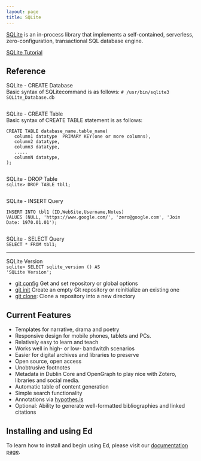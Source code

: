 ```yaml
---
layout: page
title: SQLite
---
```


[SQLite](https://www.sqlite.org/index.html) is an in-process library that implements a self-contained, serverless, zero-configuration, transactional SQL database engine.

[SQLite Tutorial](https://www.tutorialspoint.com/sqlite/index.htm)

## Reference
SQLite - CREATE Database<br>
Basic syntax of SQLitecommand is as follows:
<code># /usr/bin/sqlite3 SQLite_Database.db</code>

<img src="https://cjs6891.github.io/el7_blog/public/img/1482865400.png" alt="" style="">

SQLite - CREATE Table<br>
Basic syntax of CREATE TABLE statement is as follows:

<pre><code>CREATE TABLE database_name.table_name(
   column1 datatype  PRIMARY KEY(one or more columns),
   column2 datatype,
   column3 datatype,
   .....
   columnN datatype,
);</code></pre>

<img src="https://cjs6891.github.io/el7_blog/public/img/1482866621.png" alt="" style="">

SQLite - DROP Table<br>
<code>sqlite> DROP TABLE tbl1;</code>

<img src="https://cjs6891.github.io/el7_blog/public/img/1482872760.png" alt="" style="">

SQLite - INSERT Query<br>
<pre><code>INSERT INTO tbl1 (ID,WebSite,Username,Notes)
VALUES (NULL, 'https://www.google.com/', 'zero@google.com', 'Join Date: 1970.01.01');</code></pre>

<img src="https://cjs6891.github.io/el7_blog/public/img/1482875405.png" alt="" style="">

SQLite - SELECT Query<br>
<code>SELECT * FROM tbl1;</code>


 - - - - - 

SQLite Version<br>
<code>sqlite> SELECT sqlite_version () AS 'SQLite Version';</code>

- [git config](https://git-scm.com/docs/git-config) Get and set repository or global options
- [git init](https://git-scm.com/docs/git-init) Create an empty Git repository or reinitialize an existing one
- [git clone](https://git-scm.com/docs/git-clone): Clone a repository into a new directory



## Current Features
- Templates for narrative, drama and poetry
- Responsive design for mobile phones, tablets and PCs.
- Relatively easy to learn and teach
- Works well in high- or low- bandwitdh scenarios
- Easier for digital archives and libraries to preserve
- Open source, open access
- Unobtrusive footnotes
- Metadata in Dublin Core and OpenGraph to play nice with Zotero, libraries and social media.
- Automatic table of content generation
- Simple search functionality
- Annotations via [hypothes.is](https://hypothes.is/)
- Optional: Ability to generate well-formatted bibliographies and linked citations


## Installing and using Ed

To learn how to install and begin using Ed, please visit our [documentation page](http://elotroalex.github.io/ed/documentation/).